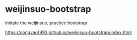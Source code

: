 # weijinsuo-bootstrap
imitate the weijinsuo, practice bootstrap

https://congyao1993.github.io/weijinsuo-bootstrap/index.html
